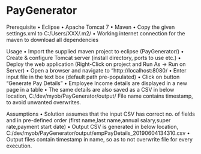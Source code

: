 # PayGenerator

Prerequisite
•	Eclipse
•	Apache Tomcat 7
•	Maven
•	Copy the given settings.xml to C:/Users/XXX/.m2/
•	Working internet connection for the maven to download all dependencies



Usage
•	Import the supplied maven project to eclipse (PayGenerator/)
•	Create & configure Tomcat server (install directory, ports to use etc.)
•	Deploy the web application (Right-Click on project and Run As -> Run on Server)
•	Open a browser and navigate to “http://localhost:8080/
•	Enter input file in the text box (default path pre-populated)
•	Click on button “Generate Pay Details”
•	Employee Income details are displayed in a new page in a table
•	The same details are also saved as a CSV in below location,
C:/dev/myob/PayGenerator/output/
	File name contains timestamp, to avoid unwanted overwrites.


Assumptions
•	Solution assumes that the input CSV has correct no. of fields and in pre-defined order (first name,last name,annual salary,super rate,payment start date)
•	Output CSV is generated in below location,
C:/dev/myob/PayGenerator/output/empPayDetails_20190604134310.csv
•	Output files contain timestamp in name, so as to not overwrite file for every execution.

